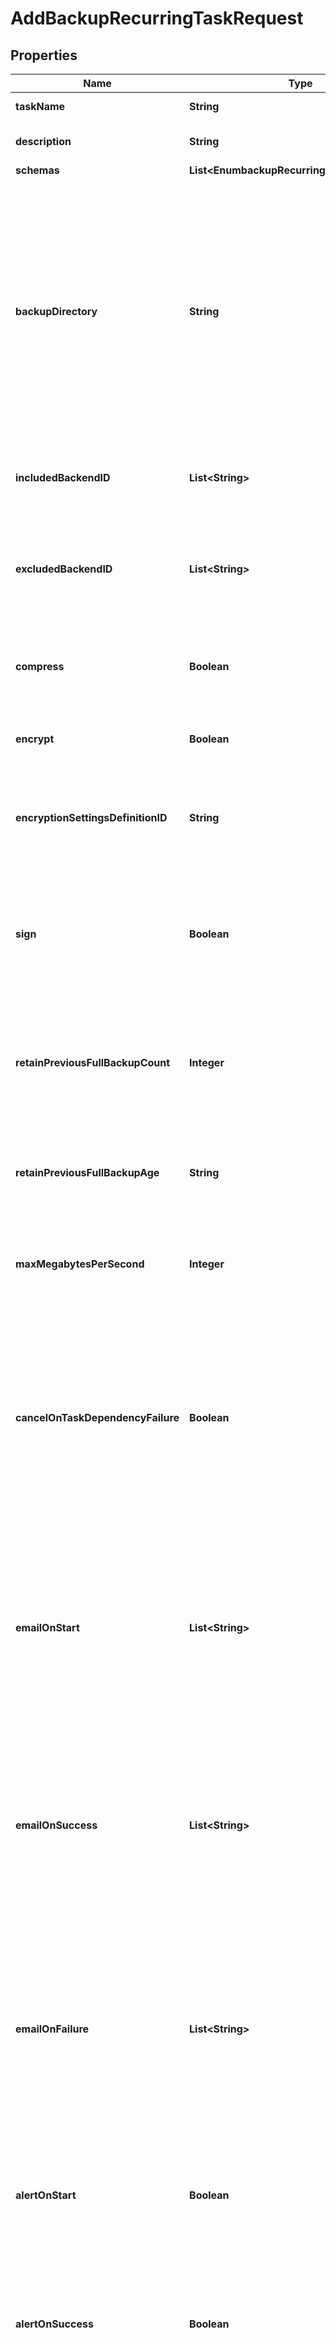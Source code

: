 

# AddBackupRecurringTaskRequest


## Properties

| Name | Type | Description | Notes |
|------------ | ------------- | ------------- | -------------|
|**taskName** | **String** | Name of the new Recurring Task |  |
|**description** | **String** | A description for this Recurring Task |  [optional] |
|**schemas** | **List&lt;EnumbackupRecurringTaskSchemaUrn&gt;** |  |  |
|**backupDirectory** | **String** | The directory in which backup files will be placed. When backing up a single backend, the backup files will be placed directly in this directory. When backing up multiple backends, the backup files for each backend will be placed in a subdirectory whose name is the corresponding backend ID. |  [optional] |
|**includedBackendID** | **List&lt;String&gt;** | The backend IDs of any backends that should be included in the backup. |  [optional] |
|**excludedBackendID** | **List&lt;String&gt;** | The backend IDs of any backends that should be excluded from the backup. All backends that support backups and are not listed will be included. |  [optional] |
|**compress** | **Boolean** | Indicates whether to compress the data as it is written into the backup. |  [optional] |
|**encrypt** | **Boolean** | Indicates whether to encrypt the data as it is written into the backup. |  [optional] |
|**encryptionSettingsDefinitionID** | **String** | The ID of an encryption settings definition to use to obtain the backup encryption key. |  [optional] |
|**sign** | **Boolean** | Indicates whether to cryptographically sign backups, which will make it possible to detect whether the backup has been altered since it was created. |  [optional] |
|**retainPreviousFullBackupCount** | **Integer** | The minimum number of previous full backups that should be preserved after a new backup completes successfully. |  [optional] |
|**retainPreviousFullBackupAge** | **String** | The minimum age of previous full backups that should be preserved after a new backup completes successfully. |  [optional] |
|**maxMegabytesPerSecond** | **Integer** | The maximum rate, in megabytes per second, at which backups should be written. |  [optional] |
|**cancelOnTaskDependencyFailure** | **Boolean** | Indicates whether an instance of this Recurring Task should be canceled if the task immediately before it in the recurring task chain fails to complete successfully (including if it is canceled by an administrator before it starts or while it is running). |  [optional] |
|**emailOnStart** | **List&lt;String&gt;** | The email addresses to which a message should be sent whenever an instance of this Recurring Task starts running. If this option is used, then at least one smtp-server must be configured in the global configuration. |  [optional] |
|**emailOnSuccess** | **List&lt;String&gt;** | The email addresses to which a message should be sent whenever an instance of this Recurring Task completes successfully. If this option is used, then at least one smtp-server must be configured in the global configuration. |  [optional] |
|**emailOnFailure** | **List&lt;String&gt;** | The email addresses to which a message should be sent if an instance of this Recurring Task fails to complete successfully. If this option is used, then at least one smtp-server must be configured in the global configuration. |  [optional] |
|**alertOnStart** | **Boolean** | Indicates whether the server should generate an administrative alert whenever an instance of this Recurring Task starts running. |  [optional] |
|**alertOnSuccess** | **Boolean** | Indicates whether the server should generate an administrative alert whenever an instance of this Recurring Task completes successfully. |  [optional] |
|**alertOnFailure** | **Boolean** | Indicates whether the server should generate an administrative alert whenever an instance of this Recurring Task fails to complete successfully. |  [optional] |



